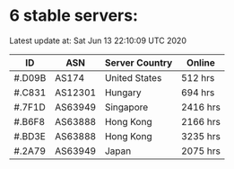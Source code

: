 # 6 stable servers:

Latest update at: Sat Jun 13 22:10:09 UTC 2020

| ID | ASN | Server Country | Online |
| -- | --- | -------------- | ------ |
| #.D09B | AS174 | United States | 512 hrs |
| #.C831 | AS12301 | Hungary | 694 hrs |
| #.7F1D | AS63949 | Singapore | 2416 hrs |
| #.B6F8 | AS63888 | Hong Kong | 2166 hrs |
| #.BD3E | AS63888 | Hong Kong | 3235 hrs |
| #.2A79 | AS63949 | Japan | 2075 hrs |

